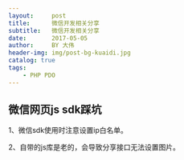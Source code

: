 ```yaml
---
layout:     post
title:      微信开发相关分享
subtitle:   微信开发相关分享
date:       2017-05-05
author:     BY 大伟
header-img: img/post-bg-kuaidi.jpg
catalog: true
tags:
    - PHP PDO
---
```


## 微信网页js sdk踩坑

1、微信sdk使用时注意设置ip白名单。
    
2、自带的js库是老的，会导致分享接口无法设置图片。
    